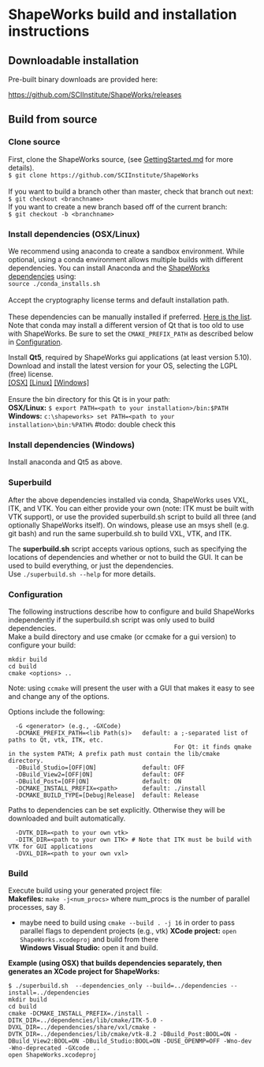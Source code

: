 # ShapeWorks build and installation instructions

## Downloadable installation

Pre-built binary downloads are provided here:

https://github.com/SCIInstitute/ShapeWorks/releases

## Build from source

### Clone source

First, clone the ShapeWorks source, (see [GettingStarted.md](GettingStarted.md#source-and-branches) for more details).  
`$ git clone https://github.com/SCIInstitute/ShapeWorks`  
<br>If you want to build a branch other than master, check that branch out next:  
`$ git checkout <branchname>`
<br>If you want to create a new branch based off of the current branch:  
`$ git checkout -b <branchname>`

### Install dependencies (OSX/Linux)

We recommend using anaconda to create a sandbox environment. While optional, using a conda environment allows multiple builds with different dependencies. You can install Anaconda and the [ShapeWorks dependencies](deps.txt) using:  
`source ./conda_installs.sh`  
<br>Accept the cryptography license terms and default installation path.  
<br>These dependencies can be manually installed if preferred. [Here is the list](deps.txt).  
Note that conda may install a different version of Qt that is too old to use with ShapeWorks. Be sure to set the `CMAKE_PREFIX_PATH` as described below in [Configuration](#Configuration).

Install **Qt5**, required by ShapeWorks gui applications (at least version 5.10).  
Download and install the latest version for your OS, selecting the LGPL (free) license.  
[[OSX]](https://download.qt.io/archive/qt/5.13/5.13.0/qt-opensource-mac-x64-5.13.0.dmg) [[Linux]](https://download.qt.io/archive/qt/5.13/5.13.0/qt-opensource-linux-x64-5.13.0.run) [[Windows]](https://download.qt.io/archive/qt/5.13/5.13.0/qt-opensource-windows-x86-5.13.0.exe)  
<br>Ensure the bin directory for this Qt is in your path:  
**OSX/Linux:** `$ export PATH=<path to your installation>/bin:$PATH`  
**Windows:** `c:\shapeworks> set PATH=<path to your installation>\bin:%PATH%`     #todo: double check this

### Install dependencies (Windows)

Install anaconda and Qt5 as above.

### Superbuild

After the above dependencies installed via conda, ShapeWorks uses VXL, ITK, and VTK.  You can either provide your own (note: ITK must be built with VTK support), or use the provided superbuild.sh script to build all three (and optionally ShapeWorks itself).  On windows, please use an msys shell (e.g. git bash) and run the same superbuild.sh to build VXL, VTK, and ITK.

The **superbuild.sh** script accepts various options, such as specifying the locations of dependencies and whether or not to build the GUI. It can be used to build everything, or just the dependencies.  
Use `./superbuild.sh --help` for more details.

### Configuration
The following instructions describe how to configure and build ShapeWorks independently if the superbuild.sh script was only used to build dependencies.  
Make a build directory and use cmake (or ccmake for a gui version) to configure your build:  
```
mkdir build
cd build
cmake <options> ..
```
Note: using `ccmake` will present the user with a GUI that makes it easy to see and change any of the options.

Options include the following:
```
  -G <generator> (e.g., -GXCode)
  -DCMAKE_PREFIX_PATH=<lib Path(s)>   default: a ;-separated list of paths to Qt, vtk, ITK, etc.
                                               For Qt: it finds qmake in the system PATH; A prefix path must contain the lib/cmake directory.
  -DBuild_Studio=[OFF|ON]             default: OFF
  -DBuild_View2=[OFF|ON]              default: OFF
  -DBuild_Post=[OFF|ON]               default: ON
  -DCMAKE_INSTALL_PREFIX=<path>       default: ./install
  -DCMAKE_BUILD_TYPE=[Debug|Release]  default: Release
```
  Paths to dependencies can be set explicitly. Otherwise they will be downloaded and built automatically.
```
  -DVTK_DIR=<path to your own vtk>
  -DITK_DIR=<path to your own ITK> # Note that ITK must be build with VTK for GUI applications
  -DVXL_DIR=<path to your own vxl>
```

### Build
Execute build using your generated project file:  
**Makefiles:** `make -j<num_procs>` where num_procs is the number of parallel processes, say 8.
- maybe need to build using `cmake --build . -j 16` in order to pass parallel flags to dependent projects (e.g., vtk)
**XCode project:** `open ShapeWorks.xcodeproj` and build from there  
**Windows Visual Studio:** open it and build.  


**Example (using OSX) that builds dependencies separately, then generates an XCode project for ShapeWorks:**  
```
$ ./superbuild.sh  --dependencies_only --build=../dependencies --install=../dependencies
mkdir build
cd build
cmake -DCMAKE_INSTALL_PREFIX=./install -DITK_DIR=../dependencies/lib/cmake/ITK-5.0 -DVXL_DIR=../dependencies/share/vxl/cmake -DVTK_DIR=../dependencies/lib/cmake/vtk-8.2 -DBuild_Post:BOOL=ON -DBuild_View2:BOOL=ON -DBuild_Studio:BOOL=ON -DUSE_OPENMP=OFF -Wno-dev -Wno-deprecated -GXcode ..
open ShapeWorks.xcodeproj
```
